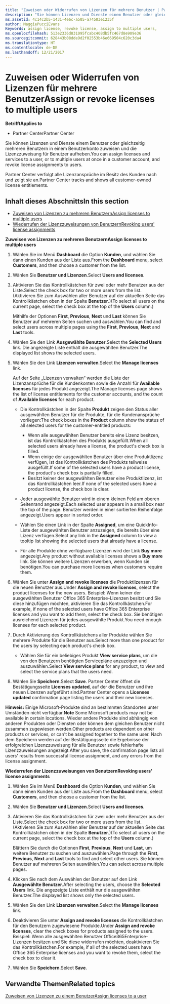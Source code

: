 ```yaml
---
title: "Zuweisen oder Widerrufen von Lizenzen für mehrere Benutzer | Partner Center"
description: "Sie können Lizenzen und Dienste einem Benutzer oder gleichzeitig mehreren Benutzern in einem Benutzerkonto zuweisen und die Lizenzzuweisung für Benutzer aufheben."
ms.assetid: 4c14c2b5-1431-4e6c-a505-a74503e1235f
author: MaggiePucciEvans
Keywords: assign license, revoke license, assign to multiple users,
ms.openlocfilehash: 513e2336d831095fcabc408db5fc467d8e909e36
ms.sourcegitcommit: 628443b08dde9d2f02553b46e669504c620c3da4
ms.translationtype: HT
ms.contentlocale: de-DE
ms.lasthandoff: 12/21/2017
---
```

# <a name="assign-or-revoke-licenses-to-multiple-users"></a><span data-ttu-id="82757-103">Zuweisen oder Widerrufen von Lizenzen für mehrere Benutzer</span><span class="sxs-lookup"><span data-stu-id="82757-103">Assign or revoke licenses to multiple users</span></span>

**<span data-ttu-id="82757-104">Betrifft</span><span class="sxs-lookup"><span data-stu-id="82757-104">Applies to</span></span>**

-  <span data-ttu-id="82757-105">Partner Center</span><span class="sxs-lookup"><span data-stu-id="82757-105">Partner Center</span></span>

<span data-ttu-id="82757-106">Sie können Lizenzen und Dienste einem Benutzer oder gleichzeitig mehreren Benutzern in einem Benutzerkonto zuweisen und die Lizenzzuweisung für Benutzer aufheben.</span><span class="sxs-lookup"><span data-stu-id="82757-106">You can assign licenses and services to a user, or to multiple users at once in a customer account, and revoke license assignments to users.</span></span>

<span data-ttu-id="82757-107">Partner Center verfolgt alle Lizenzansprüche im Besitz des Kunden nach und zeigt sie an.</span><span class="sxs-lookup"><span data-stu-id="82757-107">Partner Center tracks and shows all customer-owned license entitlements.</span></span>

## <a name="in-this-section"></a><span data-ttu-id="82757-108">Inhalt dieses Abschnitts</span><span class="sxs-lookup"><span data-stu-id="82757-108">In this section</span></span>


-   [<span data-ttu-id="82757-109">Zuweisen von Lizenzen zu mehreren Benutzern</span><span class="sxs-lookup"><span data-stu-id="82757-109">Assign licenses to multiple users</span></span>](#assign-licenses-to-groups)
-   [<span data-ttu-id="82757-110">Wiederrufen der Lizenzzuweisungen von Benutzern</span><span class="sxs-lookup"><span data-stu-id="82757-110">Revoking users' license assignments</span></span>](#revoking-licenses)

<a href="" id="assign-licenses-to-groups"></a>
<span data-ttu-id="82757-111">**Zuweisen von Lizenzen zu mehreren Benutzern**</span><span class="sxs-lookup"><span data-stu-id="82757-111">**Assign licenses to multiple users**</span></span>

1.  <span data-ttu-id="82757-112">Wählen Sie im Menü **Dashboard** die Option **Kunden**, und wählen Sie dann einen Kunden aus der Liste aus.</span><span class="sxs-lookup"><span data-stu-id="82757-112">From the **Dashboard** menu, select **Customers**, and then choose a customer from the list.</span></span>
2.  <span data-ttu-id="82757-113">Wählen Sie **Benutzer und Lizenzen**.</span><span class="sxs-lookup"><span data-stu-id="82757-113">Select **Users and licenses**.</span></span>
3.  <span data-ttu-id="82757-114">Aktivieren Sie das Kontrollkästchen für zwei oder mehr Benutzer aus der Liste.</span><span class="sxs-lookup"><span data-stu-id="82757-114">Select the check box for two or more users from the list.</span></span> <span data-ttu-id="82757-115">(Aktivieren Sie zum Auswählen aller Benutzer auf der aktuellen Seite das Kontrollkästchen oben in der Spalte **Benutzer**.)</span><span class="sxs-lookup"><span data-stu-id="82757-115">(To select all users on the current page, select the check box at the top of the **Users** column.)</span></span>

    <span data-ttu-id="82757-116">Mithilfe der Optionen **First**, **Previous**, **Next** und **Last** können Sie Benutzer auf mehreren Seiten suchen und auswählen.</span><span class="sxs-lookup"><span data-stu-id="82757-116">You can find and select users across multiple pages using the **First**, **Previous**, **Next** and **Last** tools.</span></span>

4.  <span data-ttu-id="82757-117">Wählen Sie den Link **Ausgewählte Benutzer**.</span><span class="sxs-lookup"><span data-stu-id="82757-117">Select the **Selected Users** link.</span></span> <span data-ttu-id="82757-118">Die angezeigte Liste enthält die ausgewählten Benutzer.</span><span class="sxs-lookup"><span data-stu-id="82757-118">The displayed list shows the selected users.</span></span>
5.  <span data-ttu-id="82757-119">Wählen Sie den Link **Lizenzen verwalten**.</span><span class="sxs-lookup"><span data-stu-id="82757-119">Select the **Manage licenses** link.</span></span>

    <span data-ttu-id="82757-120">Auf der Seite „Lizenzen verwalten“ werden die Liste der Lizenzansprüche für die Kundenkonten sowie die Anzahl für **Available licenses** für jedes Produkt angezeigt.</span><span class="sxs-lookup"><span data-stu-id="82757-120">The Manage licenses page shows the list of license entitlements for the customer accounts, and the count of **Available licenses** for each product.</span></span>

    -   <span data-ttu-id="82757-121">Die Kontrollkästchen in der Spalte **Produkt** zeigen den Status aller ausgewählten Benutzer für die Produkte, für die Kundenansprüche vorliegen:</span><span class="sxs-lookup"><span data-stu-id="82757-121">The check boxes in the **Product** column show the status of all selected users for the customer-entitled products:</span></span>

        -   <span data-ttu-id="82757-122">Wenn alle ausgewählten Benutzer bereits eine Lizenz besitzen, ist das Kontrollkästchen des Produkts ausgefüllt.</span><span class="sxs-lookup"><span data-stu-id="82757-122">When all selected users already have a license, the product's check box is filled.</span></span>
        -   <span data-ttu-id="82757-123">Wenn einige der ausgewählten Benutzer über eine Produktlizenz verfügen, ist das Kontrollkästchen des Produkts teilweise ausgefüllt.</span><span class="sxs-lookup"><span data-stu-id="82757-123">If some of the selected users have a product license, the product's check box is partially filled.</span></span>
        -   <span data-ttu-id="82757-124">Besitzt keiner der ausgewählten Benutzer eine Produktlizenz, ist das Kontrollkästchen leer.</span><span class="sxs-lookup"><span data-stu-id="82757-124">If none of the selected users have a product license, the check box is clear.</span></span>
    -   <span data-ttu-id="82757-125">Jeder ausgewählte Benutzer wird in einem kleinen Feld am oberen Seitenrand angezeigt.</span><span class="sxs-lookup"><span data-stu-id="82757-125">Each selected user appears in a small box near the top of the page.</span></span> <span data-ttu-id="82757-126">Benutzer werden in einer sortierten Reihenfolge angezeigt.</span><span class="sxs-lookup"><span data-stu-id="82757-126">Users appear in sorted order.</span></span>

    -   <span data-ttu-id="82757-127">Wählen Sie einen Link in der Spalte **Assigned**, um eine QuickInfo-Liste der ausgewählten Benutzer anzuzeigen, die bereits über eine Lizenz verfügen.</span><span class="sxs-lookup"><span data-stu-id="82757-127">Select any link in the **Assigned** column to view a tooltip list showing the selected users that already have a license.</span></span>

    -   <span data-ttu-id="82757-128">Für alle Produkte ohne verfügbare Lizenzen wird der Link **Buy more** angezeigt.</span><span class="sxs-lookup"><span data-stu-id="82757-128">Any product without available licenses shows a **Buy more** link.</span></span> <span data-ttu-id="82757-129">Sie können weitere Lizenzen erwerben, wenn Kunden sie benötigen.</span><span class="sxs-lookup"><span data-stu-id="82757-129">You can purchase more licenses when customers require them.</span></span>

6.  <span data-ttu-id="82757-130">Wählen Sie unter **Assign and revoke licenses** die Produktlizenzen für die neuen Benutzer aus.</span><span class="sxs-lookup"><span data-stu-id="82757-130">Under **Assign and revoke licenses**, select the product licenses for the new users.</span></span> <span data-ttu-id="82757-131">Beispiel: Wenn keiner der ausgewählten Benutzer Office 365 Enterprise-Lizenzen besitzt und Sie diese hinzufügen möchten, aktivieren Sie das Kontrollkästchen.</span><span class="sxs-lookup"><span data-stu-id="82757-131">For example, if none of the selected users have Office 365 Enterprise licenses and you want to add them, select the check box.</span></span> <span data-ttu-id="82757-132">Sie benötigen ausreichend Lizenzen für jedes ausgewählte Produkt.</span><span class="sxs-lookup"><span data-stu-id="82757-132">You need enough licenses for each selected product.</span></span>
7.  <span data-ttu-id="82757-133">Durch Aktivierung des Kontrollkästchens aller Produkte wählen Sie mehrere Produkte für die Benutzer aus.</span><span class="sxs-lookup"><span data-stu-id="82757-133">Select more than one product for the users by selecting each product's check box.</span></span>
    -   <span data-ttu-id="82757-134">Wählen Sie für ein beliebiges Produkt **View service plans**, um die von den Benutzern benötigten Servicepläne anzuzeigen und auszuwählen.</span><span class="sxs-lookup"><span data-stu-id="82757-134">Select **View service plans** for any product, to view and select the service plans that the users need.</span></span>

8.  <span data-ttu-id="82757-135">Wählen Sie **Speichern**.</span><span class="sxs-lookup"><span data-stu-id="82757-135">Select **Save**.</span></span> <span data-ttu-id="82757-136">Partner Center öffnet die Bestätigungsseite **Licenses updated**, auf der die Benutzer und ihre neuen Lizenzen aufgeführt sind.</span><span class="sxs-lookup"><span data-stu-id="82757-136">Partner Center opens a **Licenses updated** confirmation page listing the users and their new licenses.</span></span>

<span data-ttu-id="82757-137">**Hinweis:** Einige Microsoft-Produkte sind an bestimmten Standorten unter Umständen nicht verfügbar.</span><span class="sxs-lookup"><span data-stu-id="82757-137">**Note**  Some Microsoft products may not be available in certain locations.</span></span> <span data-ttu-id="82757-138">Wieder andere Produkte sind abhängig von anderen Produkten oder Diensten oder können dem gleichen Benutzer nicht zusammen zugewiesen werden.</span><span class="sxs-lookup"><span data-stu-id="82757-138">Other products are dependent on other products or services, or can't be assigned together to the same user.</span></span> <span data-ttu-id="82757-139">Nach dem Speichern werden auf der Bestätigungsseite die Ergebnisse der erfolgreichen Lizenzzuweisung für alle Benutzer sowie fehlerhafte Lizenzzuweisungen angezeigt.</span><span class="sxs-lookup"><span data-stu-id="82757-139">After you save, the confirmation page lists all users' results from successful license assignment, and any errors from the license assignment.</span></span>

 

<a href="" id="revoking-licenses"></a>
<span data-ttu-id="82757-140">**Wiederrufen der Lizenzzuweisungen von Benutzern**</span><span class="sxs-lookup"><span data-stu-id="82757-140">**Revoking users' license assignments**</span></span>

1.  <span data-ttu-id="82757-141">Wählen Sie im Menü **Dashboard** die Option **Kunden**, und wählen Sie dann einen Kunden aus der Liste aus.</span><span class="sxs-lookup"><span data-stu-id="82757-141">From the **Dashboard** menu, select **Customers**, and then choose a customer from the list.</span></span>
2.  <span data-ttu-id="82757-142">Wählen Sie **Benutzer und Lizenzen**.</span><span class="sxs-lookup"><span data-stu-id="82757-142">Select **Users and licenses**.</span></span>
3.  <span data-ttu-id="82757-143">Aktivieren Sie das Kontrollkästchen für zwei oder mehr Benutzer aus der Liste.</span><span class="sxs-lookup"><span data-stu-id="82757-143">Select the check box for two or more users from the list.</span></span> <span data-ttu-id="82757-144">(Aktivieren Sie zum Auswählen aller Benutzer auf der aktuellen Seite das Kontrollkästchen oben in der Spalte **Benutzer**.)</span><span class="sxs-lookup"><span data-stu-id="82757-144">(To select all users on the current page, select the check box at the top of the **Users** column.)</span></span>

    <span data-ttu-id="82757-145">Blättern Sie durch die Optionen **First**, **Previous**, **Next** und **Last**, um weitere Benutzer zu suchen und auszuwählen.</span><span class="sxs-lookup"><span data-stu-id="82757-145">Page through the **First**, **Previous**, **Next** and **Last** tools to find and select other users.</span></span> <span data-ttu-id="82757-146">Sie können Benutzer auf mehreren Seiten auswählen.</span><span class="sxs-lookup"><span data-stu-id="82757-146">You can select across multiple pages.</span></span>

4.  <span data-ttu-id="82757-147">Klicken Sie nach dem Auswählen der Benutzer auf den Link **Ausgewählte Benutzer**.</span><span class="sxs-lookup"><span data-stu-id="82757-147">After selecting the users, choose the **Selected Users** link.</span></span> <span data-ttu-id="82757-148">Die angezeigte Liste enthält nur die ausgewählten Benutzer.</span><span class="sxs-lookup"><span data-stu-id="82757-148">The displayed list shows only the selected users.</span></span>
5.  <span data-ttu-id="82757-149">Wählen Sie den Link **Lizenzen verwalten**.</span><span class="sxs-lookup"><span data-stu-id="82757-149">Select the **Manage licenses** link.</span></span>
6.  <span data-ttu-id="82757-150">Deaktivieren Sie unter **Assign and revoke licenses** die Kontrollkästchen für den Benutzern zugewiesene Produkte.</span><span class="sxs-lookup"><span data-stu-id="82757-150">Under **Assign and revoke licenses**, clear the check boxes for products assigned to the users.</span></span> <span data-ttu-id="82757-151">Beispiel: Wenn alle ausgewählten Benutzer Office365Enterprise-Lizenzen besitzen und Sie diese widerrufen möchten, deaktivieren Sie das Kontrollkästchen.</span><span class="sxs-lookup"><span data-stu-id="82757-151">For example, if all of the selected users have Office 365 Enterprise licenses and you want to revoke them, select the check box to clear it.</span></span>
7.  <span data-ttu-id="82757-152">Wählen Sie **Speichern**.</span><span class="sxs-lookup"><span data-stu-id="82757-152">Select **Save**.</span></span>

## <a name="related-topics"></a><span data-ttu-id="82757-153">Verwandte Themen</span><span class="sxs-lookup"><span data-stu-id="82757-153">Related topics</span></span>


[<span data-ttu-id="82757-154">Zuweisen von Lizenzen zu einem Benutzer</span><span class="sxs-lookup"><span data-stu-id="82757-154">Assign licenses to a user</span></span>](assign-licenses-to-users.md)

 

 



